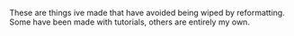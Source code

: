 These are things ive made that have avoided being wiped by reformatting. Some have been made with tutorials, others are entirely my own.

